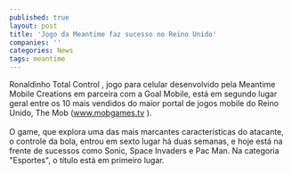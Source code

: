```yaml
---
published: true
layout: post
title: 'Jogo da Meantime faz sucesso no Reino Unido'
companies: ''
categories: News
tags: meantime
---
```

Ronaldinho Total Control
, jogo para celular desenvolvido pela Meantime Mobile Creations
 em parceira com a Goal Mobile, está em segundo lugar geral entre os 10 mais vendidos do maior portal de jogos mobile do Reino Unido, The Mob (<a target="_blank" href="http://www.mobgames.tv">www.mobgames.tv</a>
). <br /><br />O game, que explora uma das mais marcantes características do atacante, o controle da bola, entrou em sexto lugar há duas semanas, e hoje está na frente de sucessos como Sonic, Space Invaders e Pac Man. Na categoria "Esportes", o título está em primeiro lugar.     
